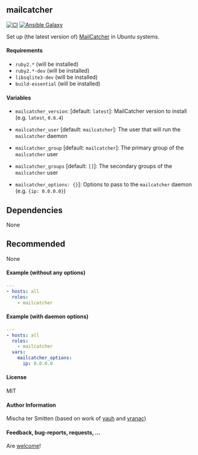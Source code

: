 ## mailcatcher

[![CI](https://github.com/Oefenweb/ansible-mailcatcher/workflows/CI/badge.svg)](https://github.com/Oefenweb/ansible-mailcatcher/actions?query=workflow%3ACI)
[![Ansible Galaxy](http://img.shields.io/badge/ansible--galaxy-mailcatcher-blue.svg)](https://galaxy.ansible.com/Oefenweb/mailcatcher/)

Set up (the latest version of) [MailCatcher](http://mailcatcher.me/) in Ubuntu systems.

#### Requirements

* `ruby2.*` (will be installed)
* `ruby2.*-dev` (will be installed)
* `libsqlite3-dev` (will be installed)
* `build-essential` (will be installed)

#### Variables

* `mailcatcher_version`: [default: `latest`]: MailCatcher version to install (e.g. `latest`, `0.6.4`)

* `mailcatcher_user` [default: `mailcatcher`]: The user that will run the `mailcatcher` daemon
* `mailcatcher_group` [default: `mailcatcher`]: The primary group of the `mailcatcher` user
* `mailcatcher_groups` [default: `[]`]: The secondary groups of the `mailcatcher` user

* `mailcatcher_options: {}`]: Options to pass to the `mailcatcher` daemon (e.g. `{ip: 0.0.0.0}`)

## Dependencies

None

## Recommended

None

#### Example (without any options)

```yaml
---
- hosts: all
  roles:
    - mailcatcher
```

#### Example (with daemon options)

```yaml
---
- hosts: all
  roles:
    - mailcatcher
  vars:
    mailcatcher_options:
      ip: 0.0.0.0
```

#### License

MIT

#### Author Information

Mischa ter Smitten (based on work of [yauh](https://github.com/yauh) and [vranac](https://github.com/vranac))

#### Feedback, bug-reports, requests, ...

Are [welcome](https://github.com/Oefenweb/ansible-mailcatcher/issues)!
